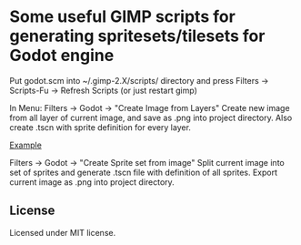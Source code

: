 # Some useful GIMP scripts for generating spritesets/tilesets for Godot engine

Put godot.scm into ~/.gimp-2.X/scripts/ directory and press
Filters -> Scripts-Fu -> Refresh Scripts (or just restart gimp)

In Menu:
Filters -> Godot -> "Create Image from Layers"
Create new image from all layer of current image, and 
save as .png into project directory.
Also create .tscn with sprite definition for every layer.

[Example](https://filonov-a.github.io/godot-gimp/examples/Image_from_layers.png)


Filters -> Godot -> "Create Sprite set from image"
Split current image into set of sprites and generate .tscn file with definition of
all sprites. Export current image as .png into project directory.


## License

Licensed under MIT license.
